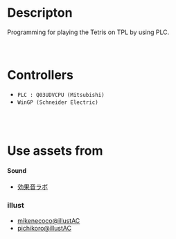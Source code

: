 # Descripton
Programming for playing the Tetris on TPL by using PLC.
<br />
<br />
<br />

# Controllers
- `PLC : Q03UDVCPU (Mitsubishi)`  
- `WinGP (Schneider Electric)`  
<br />
<br />

# Use assets from
#### Sound
- [効果音ラボ](https://soundeffect-lab.info/)  

### illust
- [mikenecoco@illustAC](https://www.ac-illust.com/main/profile.php?id=fT01xxmt&area=1)  
- [pichikoro@illustAC](https://www.ac-illust.com/main/profile.php?id=Lfn5so2Y&area=1)  
